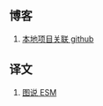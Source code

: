 ## 博客
1. [本地项目关联 github](./doc/original/howToLinkToRemoteOrigin.md) 
## 译文
1. [图说 ESM](./doc/translation/introductionOfESM.md)  
